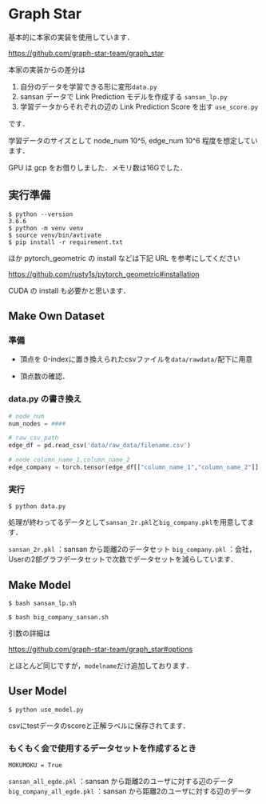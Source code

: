 # Graph Star

基本的に本家の実装を使用しています．

https://github.com/graph-star-team/graph_star

本家の実装からの差分は

1. 自分のデータを学習できる形に変形`data.py`
2. sansan データで Link Prediction モデルを作成する `sansan_lp.py`
3. 学習データからそれぞれの辺の Link Prediction Score を出す `use_score.py`

です．

学習データのサイズとして node_num 10^5, edge_num 10^6 程度を想定しています．

GPU は gcp をお借りしました．メモリ数は16Gでした．

## 実行準備

```
$ python --version
3.6.6
$ python -m venv venv
$ source venv/bin/avtivate
$ pip install -r requirement.txt
```

ほか pytorch_geometric の install などは下記 URL を参考にしてください

https://github.com/rusty1s/pytorch_geometric#installation

CUDA の install も必要かと思います．

## Make Own Dataset

### 準備

* 頂点を 0-indexに置き換えられたcsvファイルを`data/rawdata/`配下に用意

* 頂点数の確認．


### data.py の書き換え

```data.py
# node_num
num_nodes = ####

# raw_csv_path 
edge_df = pd.read_csv('data/raw_data/filename.csv')

# node column_name_1,column_name_2
edge_company = torch.tensor(edge_df[["column_name_1","column_name_2"]].values, dtype=torch.long)
```

### 実行

```
$ python data.py
```

処理が終わってるデータとして`sansan_2r.pkl`と`big_company.pkl`を用意してます．

`sansan_2r.pkl`   ：sansan から距離2のデータセット
`big_company.pkl` ：会社，Userの2部グラフデータセットで次数でデータセットを減らしています．

## Make Model

```
$ bash sansan_lp.sh 
```

```
$ bash big_company_sansan.sh 
```

引数の詳細は

https://github.com/graph-star-team/graph_star#options

とほとんど同じですが，`modelname`だけ追加しております．


## User Model

```
$ python use_model.py
```

csvにtestデータのscoreと正解ラベルに保存されてます．


### もくもく会で使用するデータセットを作成するとき

```
MOKUMOKU = True
```

`sansan_all_egde.pkl`      ：sansan から距離2のユーザに対する辺のデータ
`big_company_all_egde.pkl` ：sansan から距離2のユーザに対する辺のデータ

